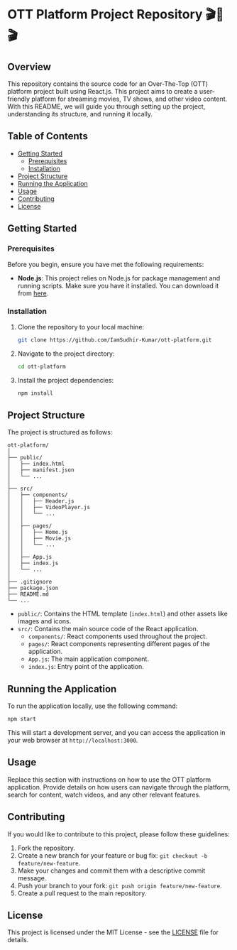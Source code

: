 # OTT Platform Project Repository 🎬🎥🎬

## Overview

This repository contains the source code for an Over-The-Top (OTT) platform project built using React.js. This project aims to create a user-friendly platform for streaming movies, TV shows, and other video content. With this README, we will guide you through setting up the project, understanding its structure, and running it locally.

## Table of Contents

- [Getting Started](#getting-started)
  - [Prerequisites](#prerequisites)
  - [Installation](#installation)
- [Project Structure](#project-structure)
- [Running the Application](#running-the-application)
- [Usage](#usage)
- [Contributing](#contributing)
- [License](#license)

## Getting Started

### Prerequisites

Before you begin, ensure you have met the following requirements:

- **Node.js**: This project relies on Node.js for package management and running scripts. Make sure you have it installed. You can download it from [here](https://nodejs.org/).

### Installation

1. Clone the repository to your local machine:

   ```bash
   git clone https://github.com/IamSudhir-Kumar/ott-platform.git
   ```

2. Navigate to the project directory:

   ```bash
   cd ott-platform
   ```

3. Install the project dependencies:

   ```bash
   npm install
   ```

## Project Structure

The project is structured as follows:

```
ott-platform/
│
├── public/
│   ├── index.html
│   ├── manifest.json
│   └── ...
│
├── src/
│   ├── components/
│   │   ├── Header.js
│   │   ├── VideoPlayer.js
│   │   └── ...
│   │
│   ├── pages/
│   │   ├── Home.js
│   │   ├── Movie.js
│   │   └── ...
│   │
│   ├── App.js
│   ├── index.js
│   └── ...
│
├── .gitignore
├── package.json
├── README.md
└── ...
```

- `public/`: Contains the HTML template (`index.html`) and other assets like images and icons.
- `src/`: Contains the main source code of the React application.
  - `components/`: React components used throughout the project.
  - `pages/`: React components representing different pages of the application.
  - `App.js`: The main application component.
  - `index.js`: Entry point of the application.

## Running the Application

To run the application locally, use the following command:

```bash
npm start
```

This will start a development server, and you can access the application in your web browser at `http://localhost:3000`.

## Usage

Replace this section with instructions on how to use the OTT platform application. Provide details on how users can navigate through the platform, search for content, watch videos, and any other relevant features.

## Contributing

If you would like to contribute to this project, please follow these guidelines:

1. Fork the repository.
2. Create a new branch for your feature or bug fix: `git checkout -b feature/new-feature`.
3. Make your changes and commit them with a descriptive commit message.
4. Push your branch to your fork: `git push origin feature/new-feature`.
5. Create a pull request to the main repository.

## License

This project is licensed under the MIT License - see the [LICENSE](LICENSE) file for details.
